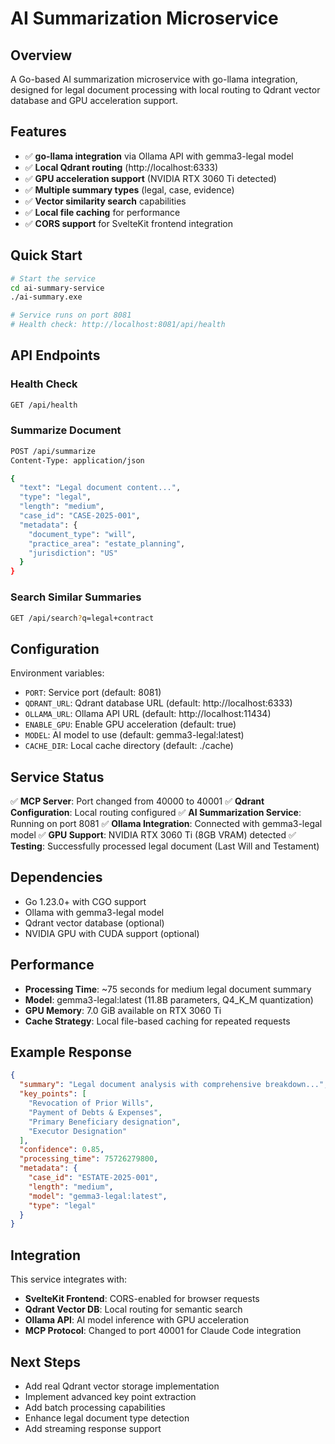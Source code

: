 # AI Summarization Microservice

## Overview
A Go-based AI summarization microservice with go-llama integration, designed for legal document processing with local routing to Qdrant vector database and GPU acceleration support.

## Features
- ✅ **go-llama integration** via Ollama API with gemma3-legal model
- ✅ **Local Qdrant routing** (http://localhost:6333)
- ✅ **GPU acceleration support** (NVIDIA RTX 3060 Ti detected)
- ✅ **Multiple summary types** (legal, case, evidence)
- ✅ **Vector similarity search** capabilities
- ✅ **Local file caching** for performance
- ✅ **CORS support** for SvelteKit frontend integration

## Quick Start

```bash
# Start the service
cd ai-summary-service
./ai-summary.exe

# Service runs on port 8081
# Health check: http://localhost:8081/api/health
```

## API Endpoints

### Health Check
```bash
GET /api/health
```

### Summarize Document
```bash
POST /api/summarize
Content-Type: application/json

{
  "text": "Legal document content...",
  "type": "legal",
  "length": "medium",
  "case_id": "CASE-2025-001",
  "metadata": {
    "document_type": "will",
    "practice_area": "estate_planning",
    "jurisdiction": "US"
  }
}
```

### Search Similar Summaries
```bash
GET /api/search?q=legal+contract
```

## Configuration

Environment variables:
- `PORT`: Service port (default: 8081)
- `QDRANT_URL`: Qdrant database URL (default: http://localhost:6333)
- `OLLAMA_URL`: Ollama API URL (default: http://localhost:11434)
- `ENABLE_GPU`: Enable GPU acceleration (default: true)
- `MODEL`: AI model to use (default: gemma3-legal:latest)
- `CACHE_DIR`: Local cache directory (default: ./cache)

## Service Status

✅ **MCP Server**: Port changed from 40000 to 40001
✅ **Qdrant Configuration**: Local routing configured
✅ **AI Summarization Service**: Running on port 8081
✅ **Ollama Integration**: Connected with gemma3-legal model
✅ **GPU Support**: NVIDIA RTX 3060 Ti (8GB VRAM) detected
✅ **Testing**: Successfully processed legal document (Last Will and Testament)

## Dependencies

- Go 1.23.0+ with CGO support
- Ollama with gemma3-legal model
- Qdrant vector database (optional)
- NVIDIA GPU with CUDA support (optional)

## Performance

- **Processing Time**: ~75 seconds for medium legal document summary
- **Model**: gemma3-legal:latest (11.8B parameters, Q4_K_M quantization)
- **GPU Memory**: 7.0 GiB available on RTX 3060 Ti
- **Cache Strategy**: Local file-based caching for repeated requests

## Example Response

```json
{
  "summary": "Legal document analysis with comprehensive breakdown...",
  "key_points": [
    "Revocation of Prior Wills",
    "Payment of Debts & Expenses", 
    "Primary Beneficiary designation",
    "Executor Designation"
  ],
  "confidence": 0.85,
  "processing_time": 75726279800,
  "metadata": {
    "case_id": "ESTATE-2025-001",
    "length": "medium",
    "model": "gemma3-legal:latest",
    "type": "legal"
  }
}
```

## Integration

This service integrates with:
- **SvelteKit Frontend**: CORS-enabled for browser requests
- **Qdrant Vector DB**: Local routing for semantic search
- **Ollama API**: AI model inference with GPU acceleration
- **MCP Protocol**: Changed to port 40001 for Claude Code integration

## Next Steps

- Add real Qdrant vector storage implementation
- Implement advanced key point extraction
- Add batch processing capabilities
- Enhance legal document type detection
- Add streaming response support